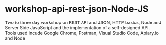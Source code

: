 # workshop-api-rest-json-Node-JS
Two to three day workshop on REST API and JSON, HTTP basics, Node and Server Side JavaScript and the implementation of a self-designed API. Tools used incude Google Chrome, Postman, Visual Studio Code, Apiary.io and Node
